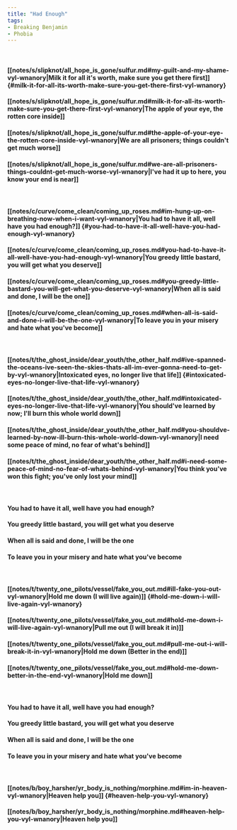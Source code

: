 ```yaml
---
title: "Had Enough"
tags:
- Breaking Benjamin
- Phobia
---
```

&nbsp;
#### [[notes/s/slipknot/all_hope_is_gone/sulfur.md#my-guilt-and-my-shame-vyl-wnanory|Milk it for all it's worth, make sure you get there first]] {#milk-it-for-all-its-worth-make-sure-you-get-there-first-vyl-wnanory}
#### [[notes/s/slipknot/all_hope_is_gone/sulfur.md#milk-it-for-all-its-worth-make-sure-you-get-there-first-vyl-wnanory|The apple of your eye, the rotten core inside]]
#### [[notes/s/slipknot/all_hope_is_gone/sulfur.md#the-apple-of-your-eye-the-rotten-core-inside-vyl-wnanory|We are all prisoners; things couldn't get much worse]]
#### [[notes/s/slipknot/all_hope_is_gone/sulfur.md#we-are-all-prisoners-things-couldnt-get-much-worse-vyl-wnanory|I've had it up to here, you know your end is near]]
&nbsp;
#### [[notes/c/curve/come_clean/coming_up_roses.md#im-hung-up-on-breathing-now-when-i-want-vyl-wnanory|You had to have it all, well have you had enough?]] {#you-had-to-have-it-all-well-have-you-had-enough-vyl-wnanory}
#### [[notes/c/curve/come_clean/coming_up_roses.md#you-had-to-have-it-all-well-have-you-had-enough-vyl-wnanory|You greedy little bastard, you will get what you deserve]]
#### [[notes/c/curve/come_clean/coming_up_roses.md#you-greedy-little-bastard-you-will-get-what-you-deserve-vyl-wnanory|When all is said and done, I will be the one]]
#### [[notes/c/curve/come_clean/coming_up_roses.md#when-all-is-said-and-done-i-will-be-the-one-vyl-wnanory|To leave you in your misery and hate what you've become]]
&nbsp;
#### [[notes/t/the_ghost_inside/dear_youth/the_other_half.md#ive-spanned-the-oceans-ive-seen-the-skies-thats-all-im-ever-gonna-need-to-get-by-vyl-wnanory|Intoxicated eyes, no longer live that life]] {#intoxicated-eyes-no-longer-live-that-life-vyl-wnanory}
#### [[notes/t/the_ghost_inside/dear_youth/the_other_half.md#intoxicated-eyes-no-longer-live-that-life-vyl-wnanory|You should've learned by now; I'll burn this whole world down]]
#### [[notes/t/the_ghost_inside/dear_youth/the_other_half.md#you-shouldve-learned-by-now-ill-burn-this-whole-world-down-vyl-wnanory|I need some peace of mind, no fear of what's behind]]
#### [[notes/t/the_ghost_inside/dear_youth/the_other_half.md#i-need-some-peace-of-mind-no-fear-of-whats-behind-vyl-wnanory|You think you've won this fight; you've only lost your mind]]
&nbsp;
#### You had to have it all, well have you had enough?
#### You greedy little bastard, you will get what you deserve
#### When all is said and done, I will be the one
#### To leave you in your misery and hate what you've become
&nbsp;
#### [[notes/t/twenty_one_pilots/vessel/fake_you_out.md#ill-fake-you-out-vyl-wnanory|Hold me down (I will live again)]] {#hold-me-down-i-will-live-again-vyl-wnanory}
#### [[notes/t/twenty_one_pilots/vessel/fake_you_out.md#hold-me-down-i-will-live-again-vyl-wnanory|Pull me out (I will break it in)]]
#### [[notes/t/twenty_one_pilots/vessel/fake_you_out.md#pull-me-out-i-will-break-it-in-vyl-wnanory|Hold me down (Better in the end)]]
#### [[notes/t/twenty_one_pilots/vessel/fake_you_out.md#hold-me-down-better-in-the-end-vyl-wnanory|Hold me down]]
&nbsp;
#### You had to have it all, well have you had enough?
#### You greedy little bastard, you will get what you deserve
#### When all is said and done, I will be the one
#### To leave you in your misery and hate what you've become
&nbsp;
#### [[notes/b/boy_harsher/yr_body_is_nothing/morphine.md#im-in-heaven-vyl-wnanory|Heaven help you]] {#heaven-help-you-vyl-wnanory}
#### [[notes/b/boy_harsher/yr_body_is_nothing/morphine.md#heaven-help-you-vyl-wnanory|Heaven help you]]
